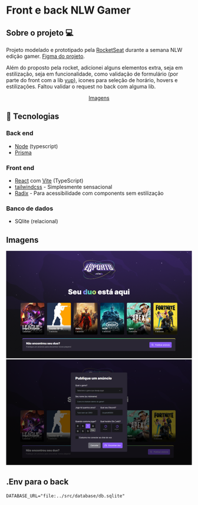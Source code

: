 # Front e back NLW Gamer

## Sobre o projeto 💻

Projeto modelado e prototipado pela [RocketSeat](https://www.rocketseat.com.br 'Site da RocketSeat') durante a semana NLW edição gamer. [Figma do projeto](https://www.figma.com/community/file/1150897317533332617).

Além do proposto pela rocket, adicionei alguns elementos extra, seja em estilização, seja em funcionalidade, como validação de formulário (por parte do front com a lib [yup](https://github.com/jquense/yup)), icones para seleção de horário, hovers e estilizações. Faltou validar o request no back com alguma lib.

<p align="center">
 <a href="#imagens"> Imagens </a>	
</p>

## 🚀 Tecnologias

### Back end

- [Node](https://nodejs.org/en/) (typescript)
- [Prisma](https://www.prisma.io '(ORM)')

### Front end

- [React](https://pt-br.reactjs.org) com [Vite](https://vitejs.dev) (TypeScript)
- [tailwindcss](https://tailwindcss.com) - Simplesmente sensacional
- [Radix](https://tailwindcss.com) - Para acessibilidade com components sem estilização

### Banco de dados

- SQlite (relacional)

## Imagens

![Home](./images/home.png)
![Modal](./images/modal.png)

## .Env para o back

```
DATABASE_URL="file:../src/database/db.sqlite"
```
